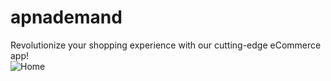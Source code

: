 # apnademand
Revolutionize your shopping experience with our cutting-edge eCommerce app!  
![Home](https://github.com/vikrantpearl/apnademand/assets/121024427/41d5c256-04b2-4623-93fe-bcba3de96ba3)
